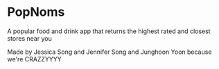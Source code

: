 # PopNoms
A popular food and drink app that returns the highest rated and closest stores near you

Made by Jessica Song and Jennifer Song and Junghoon Yoon because we're CRAZZYYYY